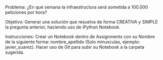 Problema: ¿En qué semana la infraestructura será sometida a 100.000 peticiones por hora?

Objetivo: Generar una solución que resuelva de forma CREATIVA y SIMPLE la pregunta anterior, haciendo uso de iPython Notebook.

Instrucciones: 	Crear un Notebook dentro de Assignments con su Nombre de la siguiente forma: nombre_apellido (Solo minusculas, ejemplo: javier_suarez).
		Hacer uso de Git para subir su Notebook a la carpeta sugerida.

